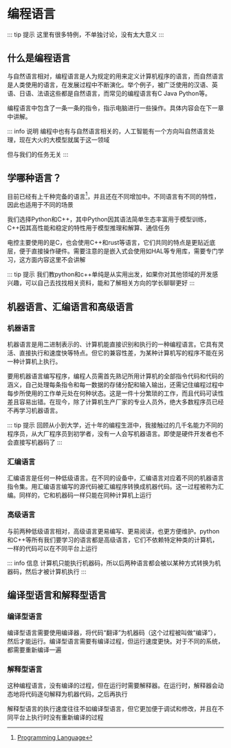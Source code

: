 # 编程语言

::: tip 提示
这里有很多特例，不单独讨论，没有太大意义
:::

## 什么是编程语言

与自然语言相对，编程语言是人为规定的用来定义计算机程序的语言，而自然语言是人类使用的语言，在发展过程中不断演化。举个例子，被广泛使用的汉语、英语、日语、法语这些都是自然语言，而常见的编程语言有C Java Python等。

编程语言中包含了一条一条的指令，指示电脑进行一些操作。具体内容会在下一章中讲解。

::: info 说明
编程中也有与自然语言相关的，人工智能有一个方向叫自然语言处理，现在大火的大模型就属于这一领域

但与我们的任务无关
:::

## 学哪种语言？
目前已经有上千种完备的语言[^1]，并且还在不同增加中。不同语言有不同的特性，因此也适用于不同的场景

[^1]: [Programming Language](https://en.wikipedia.org/wiki/Programming_language)

我们选择Python和C++，其中Python因其语法简单生态丰富用于模型训练，C++因其高性能和稳定的特性用于模型推理和解算、通信任务

电控主要使用的是C，也会使用C++和rust等语言，它们共同的特点是更贴近底层，便于直接操作硬件。需要注意的是嵌入式会使用如HAL等专用库，需要专门学习，这方面内容这里不会讲解

::: tip 提示
我们教python和c++单纯是从实用出发，如果你对其他领域的开发感兴趣，可以自己去找找相关资料，能和了解相关方向的学长聊聊更好
:::

## 机器语言、汇编语言和高级语言
### 机器语言
机器语言是用二进制表示的、计算机能直接识别和执行的一种编程语言。它具有灵活、直接执行和速度快等特点。但它的兼容性差，为某种计算机写的程序不能在另一种计算机上执行。

要用机器语言编写程序，编程人员需首先熟记所用计算机的全部指令代码和代码的涵义，自己处理每条指令和每一数据的存储分配和输入输出，还需记住编程过程中每步所使用的工作单元处在何种状态。这是一件十分繁琐的工作，而且代码可读性差且容易出错。在现今，除了计算机生产厂家的专业人员外，绝大多数程序员已经不再学习机器语言。 

::: tip 提示
回顾从小到大学，近十年的编程生涯中，我接触过的几千名能力不同的程序员，从大厂程序员到初学者，没有一人会写机器语言。即使是硬件开发者也不会直接写机器码了
:::

### 汇编语言
汇编语言是任何一种低级语言。在不同的设备中，汇编语言对应着不同的机器语言指令集。用汇编语言编写的源代码被汇编程序转换成机器代码。这一过程被称为汇编。同样的，它和机器码一样只能在同种计算机上运行

### 高级语言
与前两种低级语言相对，高级语言更易编写、更易阅读，也更方便维护。python和C++等所有我们要学习的语言都是高级语言，它们不依赖特定种类的计算机，一样的代码可以在不同平台上运行

::: info 信息
计算机只能执行机器码，所以后两种语言都会被以某种方式转换为机器码，然后才被计算机执行
:::

## 编译型语言和解释型语言
### 编译型语言
编译型语言需要使用编译器，将代码“翻译”为机器码（这个过程被叫做“编译”），然后才能运行。编译型语言需要有编译过程，但运行速度更快。对于不同的系统，都需要重新编译一遍

### 解释型语言
这种编程语言，没有编译的过程，但在运行时需要解释器。在运行时，解释器会动态地将代码逐句解释为机器代码，之后再执行

解释型语言的执行速度往往不如编译型语言，但它更加便于调试和修改，并且在不同平台上执行时没有重新编译的过程
